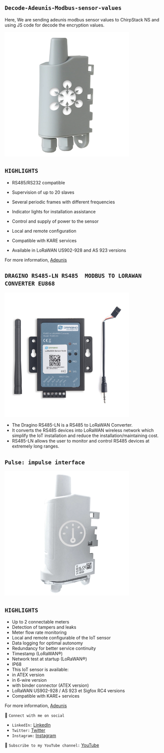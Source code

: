 ## `Decode-Adeunis-Modbus-sensor-values`
 Here, We are sending adeunis modbus sensor values to ChirpStack NS and using JS code for decode the encryption values. 

<img src= "MODBUS-capteurs-transmetteurs-iot-lora-sigfox-device-sensors-solution-adeunis-lpwan.webp" width=400>

## `HIGHLIGHTS`

- RS485/RS232 compatible

- Supervision of up to 20 slaves

- Several periodic frames with different frequencies

- Indicator lights for installation assistance

- Control and supply of power to the sensor

- Local and remote configuration

- Compatible with KARE services

- Available in LoRaWAN US902-928 and AS 923 versions

For more information, [Adeunis](https://www.adeunis.com/en/produit/modbus-interface-for-modbus-slaves/)

## `DRAGINO RS485-LN RS485  MODBUS TO LORAWAN CONVERTER EU868`

<img src= "dragino-rs485-ln-rs485.jpg" width=400>

- The Dragino RS485-LN is a RS485 to LoRaWAN Converter. 
- It converts the RS485 devices into LoRaWAN wireless network which simplify the IoT installation and reduce the installation/maintaining cost. 
- RS485-LN allows the user to monitor and control RS485 devices at extremely long ranges.

## `Pulse: impulse interface`

<img src= "Adeunis Pulse impulse interface.webp" width=400>

## `HIGHLIGHTS`

- Up to 2 connectable meters
- Detection of tampers and leaks
- Meter flow rate monitoring
- Local and remote configurable of the IoT sensor
- Data logging for optimal autonomy
- Redundancy for better service continuity
- Timestamp (LoRaWAN®)
- Network test at startup (LoRaWAN®)
- IP68
- This IoT sensor is available:
- in ATEX version
- in 6-wire version
- with binder connector (ATEX version)
- LoRaWAN US902-928 / AS 923 et Sigfox RC4 versions
- Compatible with KARE+ services

For more information, [Adeunis](https://www.adeunis.com/en/produit/pulse-impulse-interface/)

🚩 `Connect with me on social`
- `LinkedIn:` [LinkedIn](https://www.linkedin.com/in/ariful-islam-arif-2987b51a3/)
- `Twitter:` [Twitter](https://twitter.com/arifulislam301)
- `Instagram:` [Instagram](https://www.instagram.com/ariful_mr_islam/)

🔔 `Subscribe to my YouTube channel:` [YouTube](https://www.youtube.com/channel/UCED68cm6nHaAlAk0h9I3yAQ)
